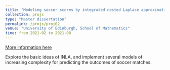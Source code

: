 ```yaml
---
title: "Modeling soccer scores by integrated nested Laplace approximation"
collection: projs
type: "Master dissertation"
permalink: /projs/proj02
venue: "University of Edinburgh, School of Mathematics"
time: from 2021-02 to 2021-08
---
```


[More information here](http://grantaire08.github.io/files/MSSbyINLA.pdf)

Explore the basic ideas of INLA, and implement several models of increasing complexity for predicting the outcomes of soccer matches.
